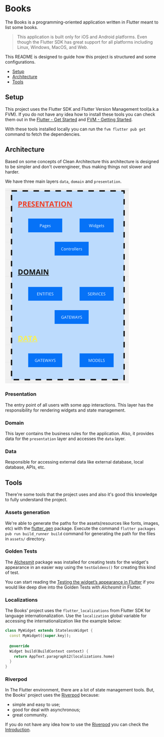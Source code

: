 # Books

The Books is a programming-oriented application written in Flutter meant to list some books.

> This application is built only for iOS and Android platforms. Even though the Flutter SDK has great support for all platforms including Linux, Windows, MacOS, and Web.

This README is designed to guide how this project is structured and some configurations.

  - [Setup](#setup)
  - [Architecture](#architecture)
  - [Tools](#tools)

## Setup

This project uses the Flutter SDK and Flutter Version Management tool(a.k.a FVM). If you do not have any idea how to install these tools you can check them out in the [Flutter - Get Started](https://docs.flutter.dev/get-started/install) and [FVM - Getting Started](https://fvm.app/docs/getting_started/overview). 

With these tools installed locally you can run the `fvm flutter pub get` command to fetch the dependencies.

## Architecture

Based on some concepts of Clean Architecture this architecture is designed to be simpler and don't overengineer, thus making things not slower and harder.

We have three main layers `data`, `domain` and `presentation`.

<img src="./docs/architecture.png" />

### Presentation

The entry point of all users with some app interactions. This layer has the responsibility for rendering widgets and state management.

### Domain

This layer contains the business rules for the application. Also, it provides data for the `presentation` layer and accesses the `data` layer.

### Data

Responsible for accessing external data like external database, local database, APIs, etc.

## Tools

There're some tools that the project uses and also it's good this knowledge to fully understand the project.

### Assets generation

We're able to generate the paths for the assets(resources like fonts, images, etc) with the [flutter_gen](https://pub.dev/packages/flutter_gen) package. Execute the command `flutter packages pub run build_runner build` command for generating the path for the files in `assets/` directory.


### Golden Tests

The [Alchesmit](https://pub.dev/packages/alchemist) package was installed for creating tests for the widget's appearance in an easier way using the `testGoldens()` for creating this kind of test.

You can start reading the [Testing the widget’s appearance in Flutter](https://medium.com/@leonardoorosaa16/testing-the-widgets-appearance-in-flutter-b0ba8b4c32ff) if you would like deep dive into the Golden Tests with *Alchesmit* in Flutter.

### Localizations

The Books' project uses the `flutter_localizations` from Flutter SDK for language internationalization. Use the `localization` global variable for accessing the internationalization like the example below:

```dart
class MyWidget extends StatelessWidget {
  const MyWidget({super.key});

  @override
  Widget build(BuildContext context) {
    return AppText.paragraph12(localizations.home)
  }
}
```

### Riverpod

In The Flutter environment, there are a lot of state management tools. But, the Books' project uses the [Riverpod](https://docs-v2.riverpod.dev/docs/introduction) because:

- simple and easy to use;
- good for deal with asynchronous;
- great community.

If you do not have any idea how to use the [Riverpod](https://docs-v2.riverpod.dev/docs/introduction) you can check the [Introduction](https://docs-v2.riverpod.dev/docs/introduction).